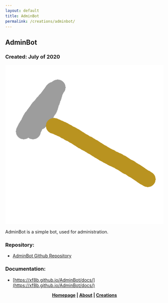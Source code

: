 ```yaml
---
layout: default
title: AdminBot
permalink: /creations/adminbot/
---
```

## AdminBot
### Created: July of 2020
![AdminBot](https://github.com/xf8b/xf8b.github.io/blob/master/images/adminbot.png?raw=true)    

AdminBot is a simple bot, used for administration.  
### Repository:
* [AdminBot Github Repository](https://github.com/xf8b/AdminBot)

### Documentation:
* [https://xf8b.github.io/AdminBot/docs/](https://xf8b.github.io/AdminBot/docs/)
<p align="center">
  <strong> <a href="https://xf8b.github.io">Homepage</a> | <a href="https://xf8b.github.io/about/">About</a> | <a href="https://xf8b.github.io/creations/">Creations</a> </strong>
</p>
